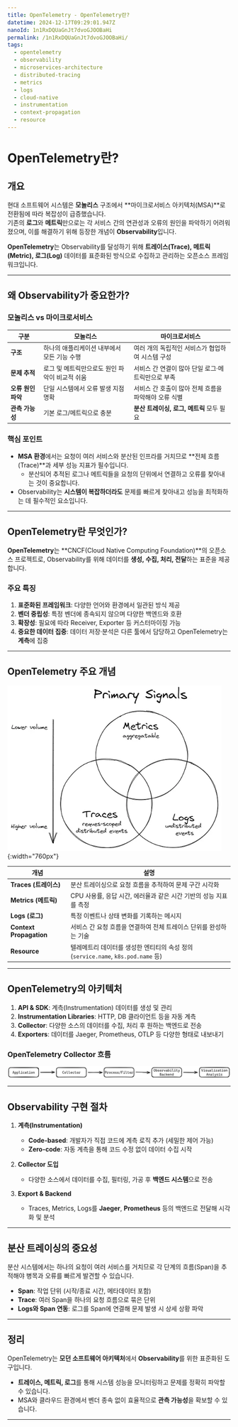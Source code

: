 ```yaml
---
title: OpenTelemetry - OpenTelemetry란?
datetime: 2024-12-17T09:29:01.947Z
nanoId: 1n1RxDQUaGnJt7dvoGJOOBaHi
permalink: /1n1RxDQUaGnJt7dvoGJOOBaHi/
tags:
  - opentelemetry
  - observability
  - microservices-architecture
  - distributed-tracing
  - metrics
  - logs
  - cloud-native
  - instrumentation
  - context-propagation
  - resource
---
```

# OpenTelemetry란?

## 개요

현대 소프트웨어 시스템은 **모놀리스** 구조에서 **마이크로서비스 아키텍처(MSA)**로 전환됨에 따라 복잡성이 급증했습니다.  
기존의 **로그**와 **메트릭**만으로는 각 서비스 간의 연관성과 오류의 원인을 파악하기 어려워졌으며, 이를 해결하기 위해 등장한 개념이 **Observability**입니다.

**OpenTelemetry**는 Observability를 달성하기 위해 **트레이스(Trace), 메트릭(Metric), 로그(Log)** 데이터를 표준화된 방식으로 수집하고 관리하는 오픈소스 프레임워크입니다.

---

## 왜 Observability가 중요한가?

### 모놀리스 vs 마이크로서비스

| **구분**           | **모놀리스**                                   | **마이크로서비스**                                   |
| ------------------ | ---------------------------------------------- | ---------------------------------------------------- |
| **구조**           | 하나의 애플리케이션 내부에서 모든 기능 수행    | 여러 개의 독립적인 서비스가 협업하여 시스템 구성     |
| **문제 추적**      | 로그 및 메트릭만으로도 원인 파악이 비교적 쉬움 | 서비스 간 연결이 많아 단일 로그·메트릭만으로 부족    |
| **오류 원인 파악** | 단일 시스템에서 오류 발생 지점 명확            | 서비스 간 호출이 많아 전체 흐름을 파악해야 오류 식별 |
| **관측 가능성**    | 기본 로그/메트릭으로 충분                      | **분산 트레이싱, 로그, 메트릭** 모두 필요            |

### 핵심 포인트

- **MSA 환경**에서는 요청이 여러 서비스와 분산된 인프라를 거치므로 **전체 흐름(Trace)**과 세부 성능 지표가 필수입니다.
  - 분산되어 추적된 로그나 메트릭들을 요청의 단위에서 연결하고 오류를 찾아내는 것이 중요합니다.
- Observability는 **시스템이 복잡하더라도** 문제를 빠르게 찾아내고 성능을 최적화하는 데 필수적인 요소입니다.

---

## OpenTelemetry란 무엇인가?

**OpenTelemetry**는 **CNCF(Cloud Native Computing Foundation)**의 오픈소스 프로젝트로, Observability를 위해 데이터를 **생성, 수집, 처리, 전달**하는 표준을 제공합니다.

### 주요 특징

1. **표준화된 프레임워크**: 다양한 언어와 환경에서 일관된 방식 제공
2. **벤더 중립성**: 특정 벤더에 종속되지 않으며 다양한 백엔드와 호환
3. **확장성**: 필요에 따라 Receiver, Exporter 등 커스터마이징 가능
4. **중요한 데이터 집중**: 데이터 저장·분석은 다른 툴에서 담당하고 OpenTelemetry는 **계측**에 집중

---

## OpenTelemetry 주요 개념


![](assets/img/pasted-image-20241212024442.webp){:width="760px"}


| **개념**                | **설명**                                                                          |
| ----------------------- | --------------------------------------------------------------------------------- |
| **Traces (트레이스)**   | 분산 트레이싱으로 요청 흐름을 추적하여 문제 구간 시각화                           |
| **Metrics (메트릭)**    | CPU 사용률, 응답 시간, 에러율과 같은 시간 기반의 성능 지표를 측정                 |
| **Logs (로그)**         | 특정 이벤트나 상태 변화를 기록하는 메시지                                         |
| **Context Propagation** | 서비스 간 요청 흐름을 연결하여 전체 트레이스 단위를 완성하는 기술                 |
| **Resource**            | 텔레메트리 데이터를 생성한 엔티티의 속성 정의 (`service.name`, `k8s.pod.name` 등) |

---

## OpenTelemetry의 아키텍처

1. **API & SDK**: 계측(Instrumentation) 데이터를 생성 및 관리
2. **Instrumentation Libraries**: HTTP, DB 클라이언트 등을 자동 계측
3. **Collector**: 다양한 소스의 데이터를 수집, 처리 후 원하는 백엔드로 전송
4. **Exporters**: 데이터를 Jaeger, Prometheus, OTLP 등 다양한 형태로 내보내기

### OpenTelemetry Collector 흐름

![](assets/img/pasted-image-20241217232643-1.webp)


---

## Observability 구현 절차

1. **계측(Instrumentation)**

   - **Code-based**: 개발자가 직접 코드에 계측 로직 추가 (세밀한 제어 가능)
   - **Zero-code**: 자동 계측을 통해 코드 수정 없이 데이터 수집 시작

2. **Collector 도입**

   - 다양한 소스에서 데이터를 수집, 필터링, 가공 후 **백엔드 시스템**으로 전송

3. **Export & Backend**

   - Traces, Metrics, Logs를 **Jaeger**, **Prometheus** 등의 백엔드로 전달해 시각화 및 분석

---

## 분산 트레이싱의 중요성

분산 시스템에서는 하나의 요청이 여러 서비스를 거치므로 각 단계의 흐름(Span)을 추적해야 병목과 오류를 빠르게 발견할 수 있습니다.

- **Span**: 작업 단위 (시작/종료 시간, 메타데이터 포함)
- **Trace**: 여러 Span을 하나의 요청 흐름으로 묶은 단위
- **Logs와 Span 연동**: 로그를 Span에 연결해 문제 발생 시 상세 상황 파악

---

## 정리

OpenTelemetry는 **모던 소프트웨어 아키텍처**에서 **Observability**를 위한 표준화된 도구입니다.

- **트레이스, 메트릭, 로그**를 통해 시스템 성능을 모니터링하고 문제를 정확히 파악할 수 있습니다.
- MSA와 클라우드 환경에서 벤더 종속 없이 효율적으로 **관측 가능성**을 확보할 수 있습니다.

---
